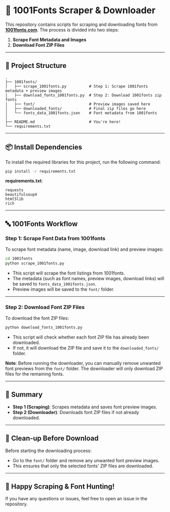 
# 🧠 1001Fonts Scraper & Downloader

This repository contains scripts for scraping and downloading fonts from **[1001fonts.com](https://www.1001fonts.com/)**. The process is divided into two steps:

1. **Scrape Font Metadata and Images**
2. **Download Font ZIP Files**

---

## 📁 Project Structure

```
.
├── 1001fonts/
│   ├── scrape_1001fonts.py          # Step 1: Scrape 1001fonts metadata + preview images
│   ├── download_fonts_1001fonts.py  # Step 2: Download 1001fonts zip fonts
│   ├── font/                        # Preview images saved here
│   ├── downloaded_fonts/            # Final zip files go here
│   └── fonts_data_1001fonts.json    # Font metadata from 1001fonts
│
├── README.md                        # You're here!
└── requirements.txt
```

---

## 📦 Install Dependencies

To install the required libraries for this project, run the following command:

```bash
pip install -r requirements.txt
```

**requirements.txt**:

```
requests
beautifulsoup4
html5lib
rich
```

---

## 🔤 1001Fonts Workflow

### Step 1: Scrape Font Data from 1001fonts

To scrape font metadata (name, image, download link) and preview images:

```bash
cd 1001fonts
python scrape_1001fonts.py
```

- This script will scrape the font listings from 1001fonts.
- The metadata (such as font names, preview images, download links) will be saved to `fonts_data_1001fonts.json`.
- Preview images will be saved to the `font/` folder.

---

### Step 2: Download Font ZIP Files

To download the font ZIP files:

```bash
python download_fonts_1001fonts.py
```

- This script will check whether each font ZIP file has already been downloaded.
- If not, it will download the ZIP file and save it to the `downloaded_fonts/` folder.

**Note**: Before running the downloader, you can manually remove unwanted font previews from the `font/` folder. The downloader will only download ZIP files for the remaining fonts.

---

## 🎯 Summary

- **Step 1 (Scraping)**: Scrapes metadata and saves font preview images.
- **Step 2 (Downloader)**: Downloads font ZIP files if not already downloaded.

---

## 🧹 Clean-up Before Download

Before starting the downloading process:
- Go to the `font/` folder and remove any unwanted font preview images.
- This ensures that only the selected fonts' ZIP files are downloaded.

---

## 🖤 Happy Scraping & Font Hunting!

If you have any questions or issues, feel free to open an issue in the repository.
